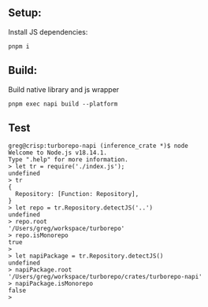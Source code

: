 ## Setup:

Install JS dependencies:

```
pnpm i
```

## Build:

Build native library and js wrapper

```
pnpm exec napi build --platform
```

## Test

```
greg@crisp:turborepo-napi (inference_crate *)$ node
Welcome to Node.js v18.14.1.
Type ".help" for more information.
> let tr = require('./index.js');
undefined
> tr
{
  Repository: [Function: Repository],
}
> let repo = tr.Repository.detectJS('..')
undefined
> repo.root
'/Users/greg/workspace/turborepo'
> repo.isMonorepo
true
>
> let napiPackage = tr.Repository.detectJS()
undefined
> napiPackage.root
'/Users/greg/workspace/turborepo/crates/turborepo-napi'
> napiPackage.isMonorepo
false
>
```
